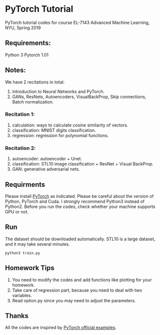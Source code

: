 # PyTorch Tutorial
PyTorch tutorial codes for course EL-7143 Advanced Machine Learning, NYU, Spring 2019

## Requirements:
Python 3
Pytorch 1.01

## Notes:
We have 2 recitations in total:
1. Introduction to Neural Networks and PyTorch.
2. GANs, ResNets, Autoencoders, VisualBackProp, Skip connections, Batch normalization.

### Recitation 1:
1. calculation: ways to calculate cosine similarity of vectors.
2. classification: MNIST digits classification.
3. regression: regression for polynomial functions.

### Recitation 2:
1. autoencoder: autoencoder + Unet.
2. classification: STL10 image classification + ResNet + Visual BackProp.
3. GAN: generative adversarial nets.

## Requirments
Please install [PyTorch](http://pytorch.org/) as indicated. Please be careful about the *version* of Python, PyTorch and Cuda. I strongly recommend Python3 instead of Python2. Before you run the codes, check whether your machine supports GPU or not.

## Run
The dataset should be downloaded automatically. STL10 is a large dataset, and it may take several minutes.

```python3 train.py```

## Homework Tips
1. You need to modify the codes and add functions like plotting for your homework. 
2. Take care of regression part, because you need to deal with two variables.
3. Read option.py since you may need to adjust the parameters.

## Thanks
All the codes are inspired by [PyTorch official examples](https://github.com/pytorch/examples). 
